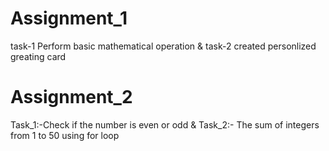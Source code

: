 # Assignment_1
task-1 Perform basic mathematical operation &
task-2 created personlized greating card



# Assignment_2
Task_1:-Check if the number is even or odd &
Task_2:- The sum of integers from 1 to 50 using for loop

